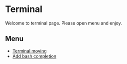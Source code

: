 # Terminal

Welcome to terminal page. Please open menu and enjoy.

## Menu

- [Terminal moving](terminal/001.md)
- [Add bash completion](terminal/002.md)
